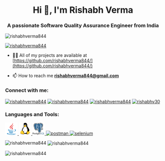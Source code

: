 <h1 align="center">Hi 👋, I'm Rishabh Verma</h1>
<h3 align="center">A passionate Software Quality Assurance Engineer from India</h3>

<p align="left"> <img src="https://komarev.com/ghpvc/?username=rishabhverma844&label=Profile%20views&color=0e75b6&style=flat" alt="rishabhverma844" /> </p>

<p align="left"> <a href="https://github.com/ryo-ma/github-profile-trophy"><img src="https://github-profile-trophy.vercel.app/?username=rishabhverma844" alt="rishabhverma844" /></a> </p>

- 👨‍💻 All of my projects are available at [https://github.com/rishabhverma844/](https://github.com/rishabhverma844/)

- 📫 How to reach me **rishabhverma844@gmail.com**

<h3 align="left">Connect with me:</h3>
<p align="left">
<a href="https://linkedin.com/in/rishabhverma844" target="blank"><img align="center" src="https://cdn.jsdelivr.net/npm/simple-icons@3.0.1/icons/linkedin.svg" alt="rishabhverma844" height="30" width="40" /></a>
<a href="https://facebook.com/rishabhverma844" target="blank"><img align="center" src="https://cdn.jsdelivr.net/npm/simple-icons@3.0.1/icons/facebook.svg" alt="rishabhverma844" height="30" width="40" /></a>
<a href="https://www.hackerrank.com/rishabhverma844" target="blank"><img align="center" src="https://cdn.jsdelivr.net/npm/simple-icons@3.0.1/icons/hackerrank.svg" alt="rishabhverma844" height="30" width="40" /></a>
<a href="https://instagram.com/rishabhv30" target="blank"><img align="center" src="https://cdn.jsdelivr.net/npm/simple-icons@3.0.1/icons/instagram.svg" alt="rishabhv30" height="30" width="40" /></a>
</p>

<h3 align="left">Languages and Tools:</h3>
<p align="left"> <a href="https://www.java.com" target="_blank"> <img src="https://raw.githubusercontent.com/devicons/devicon/master/icons/java/java-original.svg" alt="java" width="40" height="40"/> </a> <a href="https://www.linux.org/" target="_blank"> <img src="https://raw.githubusercontent.com/devicons/devicon/master/icons/linux/linux-original.svg" alt="linux" width="40" height="40"/> </a> <a href="https://www.postgresql.org" target="_blank"> <img src="https://raw.githubusercontent.com/devicons/devicon/master/icons/postgresql/postgresql-original-wordmark.svg" alt="postgresql" width="40" height="40"/> </a> <a href="https://postman.com" target="_blank"> <img src="https://www.vectorlogo.zone/logos/getpostman/getpostman-icon.svg" alt="postman" width="40" height="40"/> </a> <a href="https://www.selenium.dev" target="_blank"> <img src="https://raw.githubusercontent.com/detain/svg-logos/780f25886640cef088af994181646db2f6b1a3f8/svg/selenium-logo.svg" alt="selenium" width="40" height="40"/> </a> </p>

<p><img align="left" src="https://github-readme-stats.vercel.app/api/top-langs?username=rishabhverma844&show_icons=true&locale=en&layout=compact" alt="rishabhverma844" /></p>

<p>&nbsp;<img align="center" src="https://github-readme-stats.vercel.app/api?username=rishabhverma844&show_icons=true&locale=en" alt="rishabhverma844" /></p>

<p><img align="center" src="https://github-readme-streak-stats.herokuapp.com/?user=rishabhverma844&" alt="rishabhverma844" /></p>

